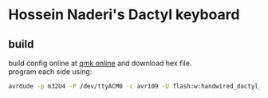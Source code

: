 # Hossein Naderi's Dactyl keyboard

## build
build config online at [qmk online](https://config.qmk.fm) and download hex file.  
program each side using:
```sh
avrdude -p m32U4 -P /dev/ttyACM0 -c avr109 -U flash:w:handwired_dactyl_manuform_5x7_hnaderi.hex
```
